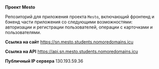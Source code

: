**Проект Mesto**

Репозиторий для приложения проекта `Mesto`, включающий фронтенд и бэкенд части приложения со следующими возможностями: авторизации и регистрации пользователей, операции с карточками и пользователями.
  
**Ссылка на сайт**
https://sn.mesto.students.nomoredomains.icu

**Ссылка на API**
https://api.sn.mesto.students.nomoredomains.icu

**Публичный IP сервера**
130.193.59.36

